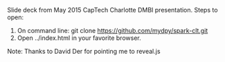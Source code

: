 Slide deck from May 2015 CapTech Charlotte DMBI presentation. 
Steps to open:
1. On command line:
   git clone https://github.com/mydpy/spark-clt.git
2. Open ../index.html in your favorite browser.

Note: Thanks to David Der for pointing me to reveal.js
